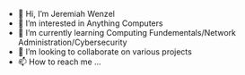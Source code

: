 - 👋 Hi, I’m Jeremiah Wenzel
- 👀 I’m interested in Anything Computers
- 🌱 I’m currently learning Computing Fundementals/Network Administration/Cybersecurity
- 💞️ I’m looking to collaborate on various projects
- 📫 How to reach me ...

<!---
jwenzel2/jwenzel2 is a ✨ special ✨ repository because its `README.md` (this file) appears on your GitHub profile.
You can click the Preview link to take a look at your changes.
--->
